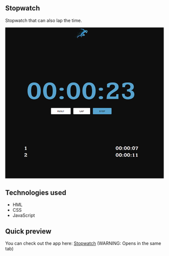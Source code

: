 ## Stopwatch
Stopwatch that can also lap the time.

![Stopwatch](./img/app-preview.PNG)

## Technologies used
- HML
- CSS
- JavaScript

## Quick preview
You can check out the app here:
<a href="https://dimitarradulov.github.io/stopwatchjs/" target="_blank">Stopwatch</a> 
(WARNING: Opens in the same tab)
